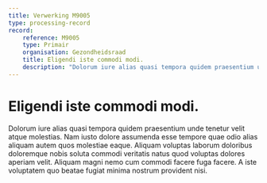 ```yaml
---
title: Verwerking M9005
type: processing-record
record:
    reference: M9005
    type: Primair
    organisation: Gezondheidsraad
    title: Eligendi iste commodi modi.
    description: "Dolorum iure alias quasi tempora quidem praesentium unde tenetur velit atque molestias. Nam iusto dolore assumenda esse tempore quae odio alias aliquam autem quos molestiae eaque. Aliquam voluptas laborum doloribus doloremque nobis soluta commodi veritatis natus quod voluptas dolores aperiam velit. Aliquam magni nemo cum commodi facere fuga facere. A iste voluptatem quo beatae fugiat minima nostrum provident nisi."
---
```


# Eligendi iste commodi modi.

Dolorum iure alias quasi tempora quidem praesentium unde tenetur velit atque molestias. Nam iusto dolore assumenda esse tempore quae odio alias aliquam autem quos molestiae eaque. Aliquam voluptas laborum doloribus doloremque nobis soluta commodi veritatis natus quod voluptas dolores aperiam velit. Aliquam magni nemo cum commodi facere fuga facere. A iste voluptatem quo beatae fugiat minima nostrum provident nisi.

